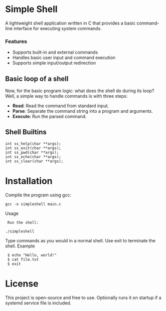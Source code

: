 # Simple Shell

A lightweight shell application written in C that provides a basic command-line interface for executing system commands.
### Features

   * Supports built-in and external commands
   * Handles basic user input and command execution
   * Supports simple input/output redirection
   
## Basic loop of a shell

Now, for the basic program logic: what does the shell do during its loop? Well, a simple way to handle commands is with three steps:

   
   * __Read__: Read the command from standard input.
   * __Parse__: Separate the command string into a program and arguments.
   * __Execute__: Run the parsed command.
   
## Shell Builtins
```int ss_cd(char **args);
int ss_help(char **args); 
int ss_exit(char **args);
int ss_pwd(char **args);
int ss_echo(char **args);
int ss_clear(char **args);
```
# Installation

Compile the program using gcc:

` gcc -o simpleshell main.c `

Usage

` Run the shell:`

`./simpleshell`

Type commands as you would in a normal shell.
Use exit to terminate the shell.
Example

```  $ ls -l 
 $ echo "Hello, world!"
 $ cat file.txt
 $ exit
```
# License

This project is open-source and free to use.
    Optionally runs it on startup if a systemd service file is included.
